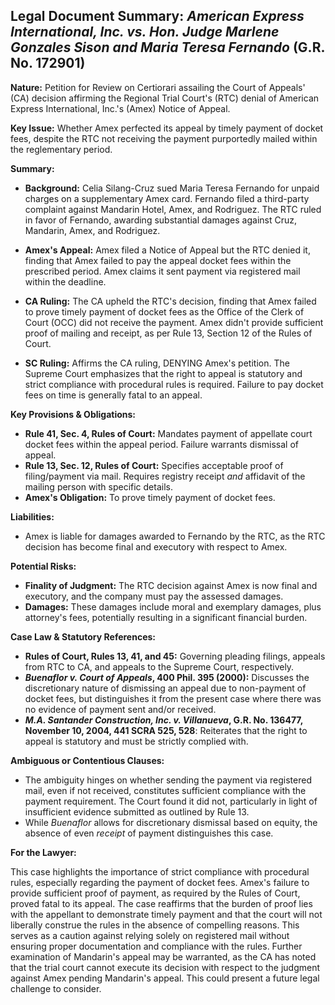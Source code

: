 ## Legal Document Summary: *American Express International, Inc. vs. Hon. Judge Marlene Gonzales Sison and Maria Teresa Fernando* (G.R. No. 172901)

**Nature:** Petition for Review on Certiorari assailing the Court of Appeals' (CA) decision affirming the Regional Trial Court's (RTC) denial of American Express International, Inc.'s (Amex) Notice of Appeal.

**Key Issue:** Whether Amex perfected its appeal by timely payment of docket fees, despite the RTC not receiving the payment purportedly mailed within the reglementary period.

**Summary:**

*   **Background:** Celia Silang-Cruz sued Maria Teresa Fernando for unpaid charges on a supplementary Amex card. Fernando filed a third-party complaint against Mandarin Hotel, Amex, and Rodriguez. The RTC ruled in favor of Fernando, awarding substantial damages against Cruz, Mandarin, Amex, and Rodriguez.

*   **Amex's Appeal:** Amex filed a Notice of Appeal but the RTC denied it, finding that Amex failed to pay the appeal docket fees within the prescribed period. Amex claims it sent payment via registered mail within the deadline.

*   **CA Ruling:** The CA upheld the RTC's decision, finding that Amex failed to prove timely payment of docket fees as the Office of the Clerk of Court (OCC) did not receive the payment. Amex didn't provide sufficient proof of mailing and receipt, as per Rule 13, Section 12 of the Rules of Court.

*   **SC Ruling:** Affirms the CA ruling, DENYING Amex's petition. The Supreme Court emphasizes that the right to appeal is statutory and strict compliance with procedural rules is required. Failure to pay docket fees on time is generally fatal to an appeal.

**Key Provisions & Obligations:**

*   **Rule 41, Sec. 4, Rules of Court:** Mandates payment of appellate court docket fees within the appeal period. Failure warrants dismissal of appeal.
*   **Rule 13, Sec. 12, Rules of Court:** Specifies acceptable proof of filing/payment via mail. Requires registry receipt *and* affidavit of the mailing person with specific details.
*   **Amex's Obligation:** To prove timely payment of docket fees.

**Liabilities:**

*   Amex is liable for damages awarded to Fernando by the RTC, as the RTC decision has become final and executory with respect to Amex.

**Potential Risks:**

*   **Finality of Judgment:** The RTC decision against Amex is now final and executory, and the company must pay the assessed damages.
*   **Damages:** These damages include moral and exemplary damages, plus attorney's fees, potentially resulting in a significant financial burden.

**Case Law & Statutory References:**

*   **Rules of Court, Rules 13, 41, and 45:** Governing pleading filings, appeals from RTC to CA, and appeals to the Supreme Court, respectively.
*   **_Buenaflor v. Court of Appeals_, 400 Phil. 395 (2000):** Discusses the discretionary nature of dismissing an appeal due to non-payment of docket fees, but distinguishes it from the present case where there was no evidence of payment sent and/or received.
*   **_M.A. Santander Construction, Inc. v. Villanueva_, G.R. No. 136477, November 10, 2004, 441 SCRA 525, 528**: Reiterates that the right to appeal is statutory and must be strictly complied with.

**Ambiguous or Contentious Clauses:**

*   The ambiguity hinges on whether sending the payment via registered mail, even if not received, constitutes sufficient compliance with the payment requirement. The Court found it did not, particularly in light of insufficient evidence submitted as outlined by Rule 13.
*   While _Buenaflor_ allows for discretionary dismissal based on equity, the absence of even *receipt* of payment distinguishes this case.

**For the Lawyer:**

This case highlights the importance of strict compliance with procedural rules, especially regarding the payment of docket fees. Amex's failure to provide sufficient proof of payment, as required by the Rules of Court, proved fatal to its appeal. The case reaffirms that the burden of proof lies with the appellant to demonstrate timely payment and that the court will not liberally construe the rules in the absence of compelling reasons. This serves as a caution against relying solely on registered mail without ensuring proper documentation and compliance with the rules. Further examination of Mandarin's appeal may be warranted, as the CA has noted that the trial court cannot execute its decision with respect to the judgment against Amex pending Mandarin's appeal. This could present a future legal challenge to consider.
